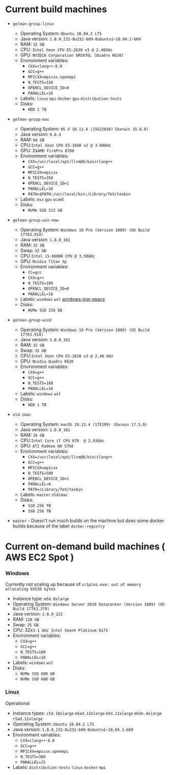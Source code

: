 # Current build machines

- `gelman-group-linux`
    - Operating System: `Ubuntu 18.04.2 LTS`
    - Java version: `1.8.0_232-8u232-b09-0ubuntu1~18.04.1-b09`
    - RAM: `32 GB`
    - CPU: `Intel Xeon CPU E5-2630 v3 @ 2.40GHz`
    - GPU: `NVIDIA Corporation GM107GL [Quadro K620]`
    - Environment variables:
        - `CXX=clang++-6.0`
        - `GCC=g++`
        - `MPICXX=mpicxx.openmpi`
        - `N_TESTS=150`
        - `OPENCL_DEVICE_ID=0`
        - `PARALLEL=16`
    - Labels: `linux` `mpi` `docker` `gpu` `distribution-tests`
    - Disks:
        - `HDD 1 TB`
        
- `gelman-group-mac`
    - Operating System: `OS X 10.11.6 (15G22010)` `(Darwin 15.6.0)`
    - Java version: `9.0.4`
    - RAM: `64 GB`
    - CPU:`Intel Xeon CPU E5-1680 v2 @ 3.00GHz`
    - GPU: 2x`AMD FirePro D700`
    - Environment variables:
        - `CXX=/usr/local/opt/llvm@6/bin/clang++`
        - `GCC=g++`
        - `MPICXX=mpicxx`
        - `N_TESTS=350`
        - `OPENCL_DEVICE_ID=1`
        - `PARALLEL=16`
        - `PATH=$PATH:/usr/local/bin:/Library/TeX/texbin`
    - Labels: `osx` `gpu` `ocaml`
    - Disks:
        - `NVMe SSD 512 GB`
        
- `gelman-group-win-new`
    - Operating System: `Windows 10 Pro (Version 1809) (OS Build 17763.914)`
    - Java version: `1.8.0_161`
    - RAM: `32 GB`
    - Swap: `32 GB`
    - CPU:`Intel i5-6600K CPU @ 3.50GHz`
    - GPU: `Nvidia Titan Xp`
    - Environment variables:
        - `CC=gcc`
        - `CXX=g++`
        - `N_TESTS=100`
        - `OPENCL_DEVICE_ID=0`
        - `PARALLEL=16`
    - Labels: `windows` `wsl` [windows-low-space](https://jenkins.mc-stan.org/job/Clean-windows-workdir/)
    - Disks:
        - `NVMe SSD 256 GB`
        
- `gelman-group-win2`
    - Operating System: `Windows 10 Pro (Version 1809) (OS Build 17763.914)`
    - Java version: `1.8.0_161`
    - RAM: `32 GB`
    - Swap: `32 GB`
    - CPU:`Intel Xeon CPU E5-2630 v3 @ 2.40 GHz`
    - GPU: `Nvidia Quadro K620`
    - Environment variables:
        - `CXX=g++`
        - `GCC=g++`
        - `N_TESTS=100`
        - `PARALLEL=16`
    - Labels: `windows` `wsl`
    - Disks:
        - `HDD 1 TB`

- `old-imac`
    - Operating System: `macOS 10.13.4 (17E199) (Darwin 17.5.0)`
    - Java version: `1.8.0_161`
    - RAM: `16 GB`
    - CPU:`Intel Core i7 CPU 870  @ 2.93GHz`
    - GPU: `ATI Radeon HD 5750`
    - Environment variables:
        - `CXX=/usr/local/opt/llvm@6/bin/clang++`
        - `GCC=g++`
        - `MPICXX=mpicxx`
        - `N_TESTS=500`
        - `OPENCL_DEVICE_ID=1`
        - `PARALLEL=6`
        - `PATH=/Library/TeX/texbin`
    - Labels: `master` `oldimac`
    - Disks:
        - `SSD 256 TB`
        - `SSD 256 TB`

- `master` - Doesn't run much builds on the machine but does some docker builds because of the label `docker-registry`

# Current on-demand build machines ( AWS EC2 Spot )

### Windows

Currently not scaling up because of `cc1plus.exe: out of memory allocating 65536 bytes`

- Instance type: `m5d.8xlarge`
- Operating System: `Windows Server 2019 Datacenter (Version 1809) (OS Build 17763.379)`
- Java version: `1.8.0_222`
- RAM: `128 GB`
- Swap: `25 GB`
- CPU: 32x`3.1 GHz Intel Xeon® Platinum 8175`
- Environment variables:
    - `CXX=g++`
    - `GCC=g++`
    - `N_TESTS=100`
    - `PARALLEL=16`
- Labels: `windows` `wsl`
- Disks:
    - `NVMe SSD 600 GB`
    - `NVMe SSD 600 GB`

### Linux

Operational

- Instance types: `c5d.18xlarge` `m5ad.12xlarge` `m5d.12xlarge` `m5dn.4xlarge` `r5ad.12xlarge`
- Operating System: `Ubuntu 18.04.2 LTS`
- Java version: `1.8.0_232-8u232-b09-0ubuntu1~18.04.1-b09`
- Environment variables:
    - `CXX=clang++-6.0`
    - `GCC=g++`
    - `MPICXX=mpicxx.openmpi`
    - `N_TESTS=300`
    - `PARALLEL=25`
- Labels: `distribution-tests` `linux` `docker` `mpi`